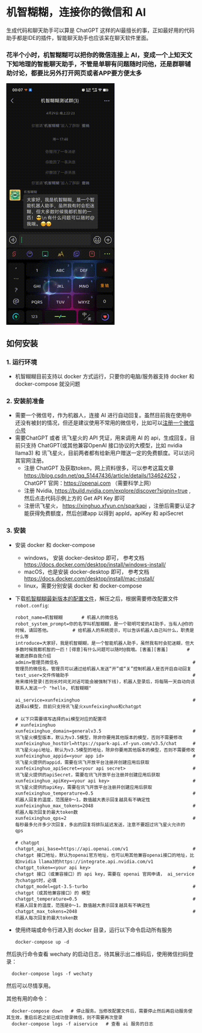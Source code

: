 # 机智糊糊，连接你的微信和 AI

生成代码和聊天助手可以算是 ChatGPT 这样的AI最擅长的事，正如最好用的代码助手都是IDE的插件，智能聊天助手也应该呆在聊天软件里面。
### 花半个小时，机智糊糊可以把你的微信连接上 AI，变成一个上知天文下知地理的智能聊天助手，不管是单聊有问题随时问他，还是群聊辅助讨论，都要比另外打开网页或者APP要方便太多
![image](https://github.com/chris-peng/jizhihuhu/blob/master/doc/jzhhpreview%20-big-original.gif?raw=true)

## 如何安装
### 1. 运行环境
* 机智糊糊目前支持以 docker 方式运行，只要你的电脑/服务器支持 docker 和 docker-compose 就没问题

### 2. 安装前准备
* 需要一个微信号，作为机器人，连接 AI 进行自动回复。虽然目前我在使用中还没有被封的情况，但还是建议使用不常用的微信号，比如可以[注册一个微信小号](https://www.36kr.com/p/2117021873817988)
* 需要ChatGPT 或者 讯飞星火的 API 凭证，用来调用 AI 的 api，生成回复。目前只支持 ChatGPT(或其他兼容OpenAI 接口协议的大模型，比如 nvidia llama3) 和 讯飞星火，目前两者都有给新用户赠送一定的免费额度。可以访问其官网注册。
    * 注册 ChatGPT 及获取token，网上资料很多，可以参考这篇文章 https://blog.csdn.net/qq_51447436/article/details/134624252 ， ChatGPT 官网：https://openai.com （需要科学上网）
    * 注册 Nvidia, https://build.nvidia.com/explore/discover?signin=true , 然后点击代码示例上方的 Get API Key 即可
    * 注册讯飞星火， https://xinghuo.xfyun.cn/sparkapi ，注册后需要认证才能获得免费额度，然后创建app 以得到 appId，apiKey 和 apiSecret
 
### 3. 安装
* 安装 docker 和 docker-compose
     * windows， 安装 docker-desktop 即可， 参考文档 https://docs.docker.com/desktop/install/windows-install/
     * macOS，也是安装 docker-desktop 即可， 参考文档 https://docs.docker.com/desktop/install/mac-install/
     * linux，需要分别安装 docker 和 docker-compose
 
* 下载[机智糊糊最新版本的配置文件](https://github.com/chris-peng/jizhihuhu/releases/latest)，解压之后，根据需要修改配置文件 `robot.config`:
  
      robot_name=机智糊糊       # 机器人的微信名
      robot_system_prompt=你的名字叫机智糊糊，是一个聪明可爱的AI助手，当有人@你的时候，请回答他。        # 给机器人的系统提示，可以告诉机器人自己叫什么，职责是什么等
      introduce=大家好，我是机智糊糊，是一个智能机器人助手，虽然我有时会犯迷糊，但大多数时候我都机智的一匹！[得意]有什么问题可以随时@我哦。[害羞][害羞]       # 被邀进群自我介绍
      admin=管理员微信名                                                  # 管理员的微信名，管理员可以通过给机器人发送“开”或“关”控制机器人是否开启自动回复
      test_user=文件传输助手                                              # 用来维持登录(否则长时间无对话可能会被强制下线)，机器人登录后，将每隔一天自动向该联系人发送一个 "hello, 机智糊糊"
      
      ai_service=xunfeixinghuo                                          # 选择ai模型，目前只支持讯飞星火xunfeixinghuo和chatgpt
      
      # 以下只需要填写选择的ai模型对应的配置项
      # xunfeixinghuo
      xunfeixinghuo_domain=generalv3.5                                  # 讯飞星火模型版本，默认为v3.5模型，除非你要用其他版本的模型，否则不需要修改
      xunfeixinghuo_hostUrl=https://spark-api.xf-yun.com/v3.5/chat      # 讯飞星火api地址，默认为v3.5模型的地址，除非你要用其他版本的模型，否则不需要修改
      xunfeixinghuo_appid=<your app id>                                 # 讯飞星火提供的appid，需要在讯飞开放平台注册并创建应用后获取
      xunfeixinghuo_apiSecret=<your api secret>                         # 讯飞星火提供的apiSecret，需要在讯飞开放平台注册并创建应用后获取
      xunfeixinghuo_apiKey=<your api key>                               # 讯飞星火提供的apiKey，需要在讯飞开放平台注册并创建应用后获取
      xunfeixinghuo_temperature=0.5                                     # 机器人回复的温度，范围是0～1，数值越大表示回复越具有不确定性
      xunfeixinghuo_max_tokens=2048                                     # 机器人每次回复的最大token数
      xunfeixinghuo_qps=2                                               # 每秒最多允许多少次回复，多出的回复将排队延迟发送，注意不要超过讯飞星火允许的 qps
      
      # chatgpt
      chatgpt_api_base=https://api.openai.com/v1                        # chatgpt 接口地址，默认为openai官方地址，也可以用其他兼容openai接口的地址，比如nvidia llama3的https://integrate.api.nvidia.com/v1
      chatgpt_token=<your api key>                                      # chatgpt 接口（或兼容接口）的 api key，需要在 openai 官网申请， ai_service 为chatgpt时，必填
      chatgpt_model=gpt-3.5-turbo                                       # chatgpt（或其他兼容接口）的 模型
      chatgpt_temperature=0.5                                           # 机器人回复的温度，范围是0～1，数值越大表示回复越具有不确定性
      chatgpt_max_tokens=2048                                           # 机器人每次回复的最大token数
  
* 使用终端或命令行进入到 docker 目录，运行以下命令启动所有服务

      docker-compose up -d

然后执行命令查看 wechaty 的启动日志，待其展示出二维码后，使用微信扫码登录：

      docker-compose logs -f wechaty

然后可以尽情享用。

其他有用的命令：

      docker-compose down   # 停止服务。当修改配置文件后，需要停止然后再启动服务使其生效，重启后若之前已成功登录微信，则不需要再次登录
      docker-compose logs -f aiservice   # 查看 ai 服务的日志
      
  
